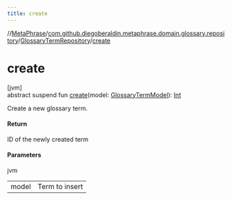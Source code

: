 ```yaml
---
title: create
---
```

//[MetaPhrase](../../../index.html)/[com.github.diegoberaldin.metaphrase.domain.glossary.repository](../index.html)/[GlossaryTermRepository](index.html)/[create](create.html)



# create



[jvm]\
abstract suspend fun [create](create.html)(model: [GlossaryTermModel](../../com.github.diegoberaldin.metaphrase.domain.glossary.data/-glossary-term-model/index.html)): [Int](https://kotlinlang.org/api/latest/jvm/stdlib/kotlin/-int/index.html)



Create a new glossary term.



#### Return



ID of the newly created term



#### Parameters


jvm

| | |
|---|---|
| model | Term to insert |




